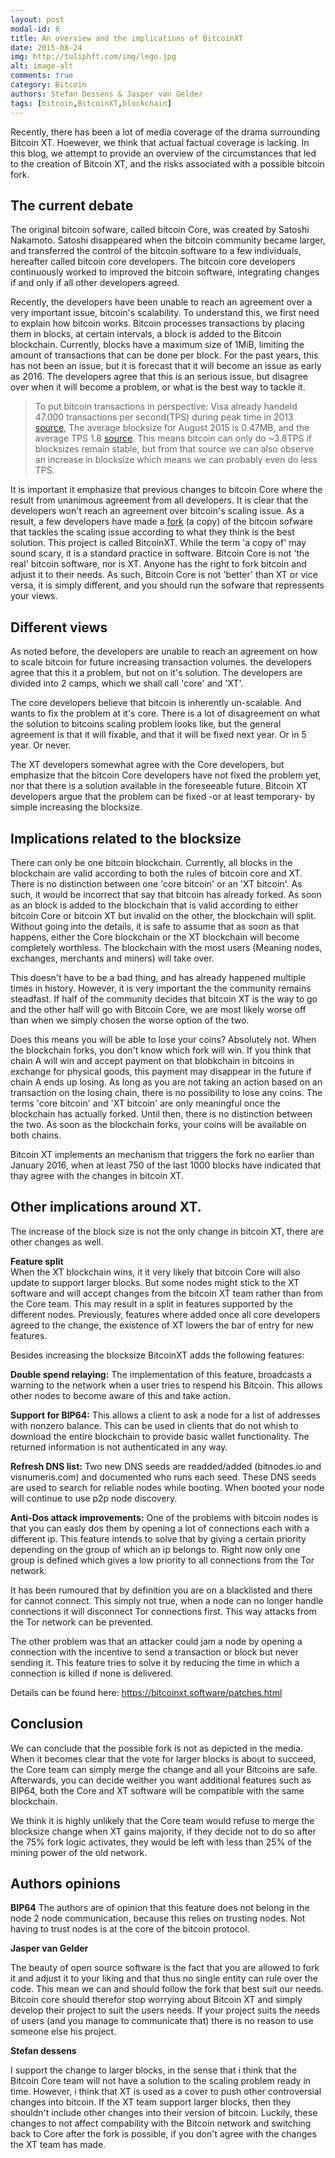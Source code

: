 ```yaml
---
layout: post
modal-id: 6
title: An overview and the implications of BitcoinXT
date: 2015-08-24
img: http://tuliphft.com/img/lego.jpg
alt: image-alt
comments: true
category: Bitcoin
authors: Stefan Dessens & Jasper van Gelder 
tags: [bitcoin,BitcoinXT,blockchain]
---
```


Recently, there has been a lot of media coverage of the drama surrounding Bitcoin XT. Hoewever, we think that actual factual coverage is lacking. In this blog, we attempt to provide an overview of the circumstances that led to the creation of Bitcoin XT, and the risks associated with a possible bitcoin fork.

The current debate
------------------
The original bitcoin sofware, called bitcoin Core, was created by Satoshi Nakamoto. Satoshi disappeared when the bitcoin community became larger, and transferred the control of the bitcoin software to a few individuals, hereafter called bitcoin core developers. The bitcoin core developers continuously worked to improved the bitcoin software, integrating changes if and only if all other developers agreed.

Recently, the developers have been unable to reach an agreement over a very important issue, bitcoin's scalability. To understand this, we first need to explain how bitcoin works. Bitcoin processes transactions by placing them in blocks, at certain intervals, a block is added to the Bitcoin blockchain. Currently, blocks have a maximum size of 1MiB, limiting the amount of transactions that can be done per block. For the past years, this has not been an issue, but it is forecast that it will become an issue as early as 2016. The developers agree that this is an serious issue, but disagree over when it will become a problem, or what is the best way to tackle it.
  
> To put bitcoin transactions in perspective: Visa already handeld 47.000 transactions per second(TPS) during peak time in 2013 [source](http://www.visa.com/blogarchives/us/2013/10/10/stress-test-prepares-visanet-for-the-most-wonderful-time-of-the-year/index.html), The average blocksize for August 2015 is 0.47MB, and the average TPS 1.8 [source](https://tradeblock.com/blockchain/historical/1w-f-tps-01071-blksize_per_avg-01071). This means bitcoin can only do ~3.8TPS if blocksizes remain stable, but from that source we can also observe an increase in blocksize which means we can probably even do less TPS.  

It is important it emphasize that previous changes to bitcoin Core where the result from unanimous agreement from all developers. It is clear that the developers won't reach an agreement over bitcoin's scaling issue. As a result, a few developers have made a [fork](https://en.wikipedia.org/wiki/Fork_%28software_development%29) (a copy) of the bitcoin sofware that tackles the scaling issue according to what they think is the best solution. This project is called BitcoinXT. While the term 'a copy of' may sound scary, it is a standard practice in software. Bitcoin Core is not 'the real' bitcoin software, nor is XT. Anyone has the right to fork bitcoin and adjust it to their needs. As such, Bitcoin Core is not 'better' than XT or vice versa, it is simply different, and you should run the sofware that repressents your views.

Different views
---------------
As noted before, the developers are unable to reach an agreement on how to scale bitcoin for future increasing transaction volumes. the developers agree that this it a problem, but not on it's solution. The developers are divided into 2 camps, which we shall call 'core' and 'XT'.

The core developers believe that bitcoin is inherently un-scalable. And wants to fix the problem at it's core. There is a lot of disagreement on what the solution to bitcoins scaling problem looks like, but the general agreement is that it will fixable, and that it will be fixed next year. Or in 5 year. Or never.

The XT developers somewhat agree with the Core developers, but emphasize that the bitcoin Core developers have not fixed the problem yet, nor that there is a solution available in the foreseeable future. Bitcoin XT developers argue that the problem can be fixed -or at least temporary- by simple increasing the blocksize.

Implications related to the blocksize
-------------------------------------

There can only be one bitcoin blockchain. Currently, all blocks in the blockchain are valid according to both the rules of bitcoin core and XT. There is no distinction between one 'core bitcoin' or an 'XT bitcoin'. As such, it would be incorrect that say that bitcoin has already forked. As soon as an block is added to the blockchain that is valid according to either bitcoin Core or bitcoin XT but invalid on the other, the blockchain will split. Without going into the details, it is safe to assume that as soon as that happens, either the Core blockchain or the XT blockchain will become completely worthless. The blockchain with the most users (Meaning nodes, exchanges, merchants and miners) will take over.

This doesn't have to be a bad thing, and has already happened multiple times in history. However, it is very important the the community remains steadfast. If half of the community decides that bitcoin XT is the way to go and the other half will go with Bitcoin Core, we are most likely worse off than when we simply chosen the worse option of the two.

Does this means you will be able to lose your coins? Absolutely not. When the blockchain forks, you don't know which fork will win. If you think that chain A will win and accept payment on that blobkchain in bitcoins in exchange for physical goods, this payment may disappear in the future if chain A ends up losing. As long as you are not taking an action based on an transaction on the losing chain, there is no possibility to lose any coins. The terms 'core bitcoin' and 'XT bitcoin' are only meaningful once the blockchain has actually forked. Until then, there is no distinction between the two. As soon as the blockchain forks, your coins will be available on both chains.

Bitcoin XT implements an mechanism that triggers the fork no earlier than January 2016, when at least 750 of the last 1000 blocks have indicated that thay agree with the changes in bitcoin XT.

Other implications around XT.
------------------

The increase of the block size is not the only change in bitcoin XT, there are other changes as well.

**Feature split**  
When the XT blockchain wins, it it very likely that bitcoin Core will also update to support larger blocks. But some nodes might stick to the XT software and will accept changes from the bitcoin XT team rather than from the Core team. This may result in a split in features supported by the different nodes. Previously, features where added once all core developers agreed to the change, the existence of XT lowers the bar of entry for new features.

Besides increasing the blocksize BitcoinXT adds the following features:

**Double spend relaying:** The implementation of this feature, broadcasts a warning to the network when a user tries to respend his Bitcoin. This allows other nodes to become aware of this and take action. 

**Support for BIP64:** This allows a client to ask a node for a list of addresses with nonzero balance. This can be used in clients that do not whish to download the entire blockchain to provide basic wallet functionality. The returned information is not authenticated in any way.

**Refresh DNS list:** Two new DNS seeds are readded/added (bitnodes.io and visnumeris.com) and documented who runs each seed. These DNS seeds are used to search for reliable nodes while booting. When booted your node will continue to use p2p node discovery.

**Anti-Dos attack improvements:** One of the problems with bitcoin nodes is that you can easly dos them by opening a lot of connections each with a different ip. This feature intends to solve that by giving a certain priority depending on the group of which an ip belongs to. Right now only one group is defined which gives a low priority to all connections from the Tor network. 

It has been rumoured that by definition you are on a blacklisted and there for cannot connect. This simply not true, when a node can no longer handle connections it will disconnect Tor connections first. This way attacks from the Tor network can be prevented.
 
 The other problem was that an attacker could jam a node by opening a connection with the incentive to send a transaction or block but never sending it. This feature tries to solve it by reducing the time in which a connection is killed if none is delivered. 

Details can be found here: <https://bitcoinxt.software/patches.html>  

Conclusion
----------

We can conclude that the possible fork is not as depicted in the media. When it becomes clear that the vote for larger blocks is about to succeed, the Core team can simply merge the change and all your Bitcoins are safe. Afterwards, you can decide weither you want additional features such as BIP64, both the Core and XT software will be compatible with the same blockchain.

We think it is highly unlikely that the Core team would refuse to merge the blocksize change when XT gains majority, if they decide not to do so after the 75% fork logic activates, they would be left with less than 25% of the mining power of the old network.

Authors opinions
----------------

**BIP64**
The authors are of opinion that this feature does not belong in the node 2 node communication, because this relies on trusting nodes. Not having to trust nodes is at the core of the bitcoin protocol.

**Jasper van Gelder**

The beauty of open source software is the fact that you are allowed to fork it and adjust it to your liking and that thus no single entity can rule over the code. This mean we can and should follow the fork that best suit our needs. Bitcoin core should therefor stop worrying  about Bitcoin XT and simply develop their project to suit the users needs. If your project suits the needs of users (and you manage to communicate that) there is no reason to use someone else his project.

**Stefan dessens**

I support the change to larger blocks, in the sense that i think that the Bitcoin Core team will not have a solution to the scaling problem ready in time. However, i think that XT is used as a cover to push other controversial changes into bitcoin. If the XT team support larger blocks, then they shouldn't include other changes into their version of bitcoin. Luckily, these changes to not affect compability with the Bitcoin network and switching back to Core after the fork is possible, if you don't agree with the changes the XT team has made.